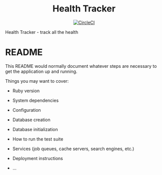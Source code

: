 <h1 align="center">Health Tracker</h1>

<div align="center">

[![CircleCI](https://circleci.com/gh/failure-driven/health-tracker.svg?style=svg)](https://circleci.com/gh/failure-driven/health-tracker)

</div>

Health Tracker - track all the health

# README

This README would normally document whatever steps are necessary to get the
application up and running.

Things you may want to cover:

* Ruby version

* System dependencies

* Configuration

* Database creation

* Database initialization

* How to run the test suite

* Services (job queues, cache servers, search engines, etc.)

* Deployment instructions

* ...
